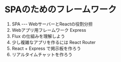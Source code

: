 # SPAのためのフレームワーク

1. SPA --- WebサーバーとReactの役割分担
2. Webアプリ用フレームワーク Express
3. Flux の仕組みを理解しよう
4. 少し複雑なアプリを作るには React Router
5. React + Express で掲示板を作ろう
6. リアルタイムチャットを作ろう
